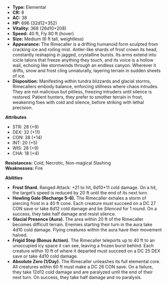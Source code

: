 - **Type:** Elemental
- **CR:** 8
- **AC:** 38
- **HP:** 696 (32d12+352)
- **Vitality:** 368 (26d10+208)
- **Speed:** 40 ft, Fly 80 ft (hover)
- **Size:** Medium (6 ft tall, weightless)
- **Appearance:** The Rimecaller is a drifting humanoid form sculpted from cracking ice and roiling mist. Antler-like shards of frost crown its head, constantly reshaping in jagged, crystalline bursts. Its arms extend into icicle talons that freeze anything they touch, and its voice is a hollow wail, echoing like stormwinds through an endless canyon. Wherever it drifts, snow and frost cling unnaturally, layering terrain in sudden sheets of ice.
- **Disposition:** Manifesting within tundra blizzards and glacial storms, Rimecallers embody balance, enforcing stillness where chaos intrudes. They are not malicious but pitiless, freezing intruders until silence is restored. Patient hunters, they prefer to smother terrain in frost, weakening foes with cold and silence, before striking with lethal precision.

**Attributes**
- STR: 28 (+9)
- DEX: 32 (+11)
- CON: 38 (+14)
- INT: 20 (+5)
- WIS: 28 (+9)
- CHA: 18 (+4)

**Resistances:** Cold, Necrotic, Non-magical Slashing  
**Weaknesses:** Fire

**Abilities**
- **Frost Shard.** Ranged Attack: +21 to hit, 6d10+11 cold damage. On a hit, the target’s speed is reduced by 20 ft until the end of its next turn.
- **Howling Gale (Recharge 5–6).** The Rimecaller exhales a storm of piercing frost in a 40 ft cone. Each creature must succeed on a DC 27 CON save or take 8d12 cold damage and be _Silenced_ for 1 round. On a success, they take half damage and resist silence.
- **Glacial Presence (Aura).** The area within 20 ft of the Rimecaller becomes difficult terrain. Enemies starting their turn in the aura take 4d10 cold damage. Flying creatures within the aura have their movement halved.
- **Frigid Step (Bonus Action).** The Rimecaller teleports up to 40 ft to an unoccupied icy space it can see, leaving a frozen burst behind. Each creature within 10 ft of where it departed must succeed on a DC 25 DEX save or take 4d10 cold damage.
- **Absolute Zero (1/Day).** The Rimecaller unleashes its full elemental core. All creatures within 60 ft must make a DC 26 CON save. On a failure, they take 12d12 cold damage and are paralyzed until the end of their next turn. On success, they take half damage and no paralysis.
